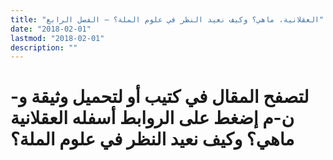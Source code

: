 ```yaml
---
title: "العقلانية، ماهي؟ وكيف نعيد النظر في علوم الملة؟ – الفصل الرابع"
date: "2018-02-01"
lastmod: "2018-02-01"
description: ""
---
```

# **لتصفح المقال في كتيب أو لتحميل وثيقة و-ن-م إضغط على الروابط أسفله** **العقلانية ماهي؟ وكيف نعيد النظر في علوم الملة؟**

###